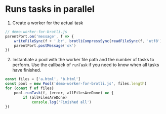 # Runs tasks in parallel

1. Create a worker for the actual task
```js
// demo-worker-for-brotli.js
parentPort.on('message', f => {
	writeFileSync(f + '.br', brotliCompressSync(readFileSync(f, 'utf8')))
	parentPort.postMessage('ok')
})
```

2. Instantiate a pool with the worker file path and the number of tasks to perform.
   Use the callback of `runTask` if you need to know when all tasks have finished.
```js
const files = ['a.html', 'b.html']
const pool = new Pool('demo-worker-for-brotli.js', files.length)
for (const f of files)
	pool.runTask(f, (error, allFilesAreDone) => {
		if (allFilesAreDone)
			console.log('Finished all')
})
```
